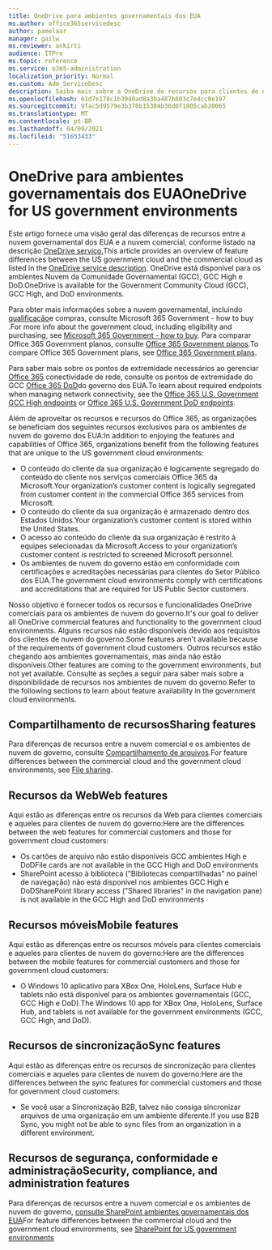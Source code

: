 ```yaml
---
title: OneDrive para ambientes governamentais dos EUA
ms.author: office365servicedesc
author: pamelaar
manager: gailw
ms.reviewer: ankirti
audience: ITPro
ms.topic: reference
ms.service: o365-administration
localization_priority: Normal
ms.custom: Adm_ServiceDesc
description: Saiba mais sobre a OneDrive de recursos para clientes de nuvem do governo dos EUA.
ms.openlocfilehash: 61d7e178c1b3940ad8a3ba487b803c7e4cc0e197
ms.sourcegitcommit: 9fac5d9579e3b370b15384b36d0f1805cab20065
ms.translationtype: MT
ms.contentlocale: pt-BR
ms.lasthandoff: 04/09/2021
ms.locfileid: "51653433"
---
```

# <a name="onedrive-for-us-government-environments"></a><span data-ttu-id="eb410-103">OneDrive para ambientes governamentais dos EUA</span><span class="sxs-lookup"><span data-stu-id="eb410-103">OneDrive for US government environments</span></span>

<span data-ttu-id="eb410-104">Este artigo fornece uma visão geral das diferenças de recursos entre a nuvem governamental dos EUA e a nuvem comercial, conforme listado na descrição [OneDrive serviço.](../../onedrive-for-business-service-description.md)</span><span class="sxs-lookup"><span data-stu-id="eb410-104">This article provides an overview of feature differences between the US government cloud and the commercial cloud as listed in the [OneDrive service description](../../onedrive-for-business-service-description.md).</span></span> <span data-ttu-id="eb410-105">OneDrive está disponível para os ambientes Nuvem da Comunidade Governamental (GCC), GCC High e DoD.</span><span class="sxs-lookup"><span data-stu-id="eb410-105">OneDrive is available for the Government Community Cloud (GCC), GCC High, and DoD environments.</span></span> 

<span data-ttu-id="eb410-106">Para obter mais informações sobre a nuvem governamental, incluindo [qualificação](./microsoft-365-government-how-to-buy.md)e compras, consulte Microsoft 365 Government - how to buy .</span><span class="sxs-lookup"><span data-stu-id="eb410-106">For more info about the government cloud, including eligibility and purchasing, see [Microsoft 365 Government - how to buy](./microsoft-365-government-how-to-buy.md).</span></span> <span data-ttu-id="eb410-107">Para comparar Office 365 Government planos, consulte [Office 365 Government planos](https://www.microsoft.com/microsoft-365/government/compare-office-365-government-plans?rtc=1#EligibilityRequirements).</span><span class="sxs-lookup"><span data-stu-id="eb410-107">To compare Office 365 Government plans, see [Office 365 Government plans](https://www.microsoft.com/microsoft-365/government/compare-office-365-government-plans?rtc=1#EligibilityRequirements).</span></span>

<span data-ttu-id="eb410-108">Para saber mais sobre os pontos de extremidade necessários ao gerenciar [Office 365](/office365/enterprise/office-365-u-s-government-gcc-high-endpoints#sharepoint-online-and-onedrive-for-business) conectividade de rede, consulte os pontos de extremidade do GCC [Office 365 DoD](/office365/enterprise/office-365-u-s-government-dod-endpoints#sharepoint-online-and-onedrive-for-business)do governo dos EUA.</span><span class="sxs-lookup"><span data-stu-id="eb410-108">To learn about required endpoints when managing network connectivity, see the [Office 365 U.S. Government GCC High endpoints](/office365/enterprise/office-365-u-s-government-gcc-high-endpoints#sharepoint-online-and-onedrive-for-business) or [Office 365 U.S. Government DoD endpoints](/office365/enterprise/office-365-u-s-government-dod-endpoints#sharepoint-online-and-onedrive-for-business).</span></span>

<span data-ttu-id="eb410-109">Além de aproveitar os recursos e recursos do Office 365, as organizações se beneficiam dos seguintes recursos exclusivos para os ambientes de nuvem do governo dos EUA:</span><span class="sxs-lookup"><span data-stu-id="eb410-109">In addition to enjoying the features and capabilities of Office 365, organizations benefit from the following features that are unique to the US government cloud environments:</span></span>

-   <span data-ttu-id="eb410-110">O conteúdo do cliente da sua organização é logicamente segregado do conteúdo do cliente nos serviços comerciais Office 365 da Microsoft.</span><span class="sxs-lookup"><span data-stu-id="eb410-110">Your organization’s customer content is logically segregated from customer content in the commercial Office 365 services from Microsoft.</span></span>
-   <span data-ttu-id="eb410-111">O conteúdo do cliente da sua organização é armazenado dentro dos Estados Unidos.</span><span class="sxs-lookup"><span data-stu-id="eb410-111">Your organization’s customer content is stored within the United States.</span></span>
-   <span data-ttu-id="eb410-112">O acesso ao conteúdo do cliente da sua organização é restrito à equipes selecionadas da Microsoft.</span><span class="sxs-lookup"><span data-stu-id="eb410-112">Access to your organization’s customer content is restricted to screened Microsoft personnel.</span></span>
-   <span data-ttu-id="eb410-113">Os ambientes de nuvem do governo estão em conformidade com certificações e acreditações necessárias para clientes do Setor Público dos EUA.</span><span class="sxs-lookup"><span data-stu-id="eb410-113">The government cloud environments comply with certifications and accreditations that are required for US Public Sector customers.</span></span>

<span data-ttu-id="eb410-114">Nosso objetivo é fornecer todos os recursos e funcionalidades OneDrive comerciais para os ambientes de nuvem do governo.</span><span class="sxs-lookup"><span data-stu-id="eb410-114">It's our goal to deliver all OneDrive commercial features and functionality to the government cloud environments.</span></span> <span data-ttu-id="eb410-115">Alguns recursos não estão disponíveis devido aos requisitos dos clientes de nuvem do governo.</span><span class="sxs-lookup"><span data-stu-id="eb410-115">Some features aren't available because of the requirements of government cloud customers.</span></span> <span data-ttu-id="eb410-116">Outros recursos estão chegando aos ambientes governamentais, mas ainda não estão disponíveis.</span><span class="sxs-lookup"><span data-stu-id="eb410-116">Other features are coming to the government environments, but not yet available.</span></span> <span data-ttu-id="eb410-117">Consulte as seções a seguir para saber mais sobre a disponibilidade de recursos nos ambientes de nuvem do governo.</span><span class="sxs-lookup"><span data-stu-id="eb410-117">Refer to the following sections to learn about feature availability in the government cloud environments.</span></span>

## <a name="sharing-features"></a><span data-ttu-id="eb410-118">Compartilhamento de recursos</span><span class="sxs-lookup"><span data-stu-id="eb410-118">Sharing features</span></span>

<span data-ttu-id="eb410-119">Para diferenças de recursos entre a nuvem comercial e os ambientes de nuvem do governo, consulte [Compartilhamento de arquivos](./gcc-high-and-dod.md#file-sharing).</span><span class="sxs-lookup"><span data-stu-id="eb410-119">For feature differences between the commercial cloud and the government cloud environments, see [File sharing](./gcc-high-and-dod.md#file-sharing).</span></span>

## <a name="web-features"></a><span data-ttu-id="eb410-120">Recursos da Web</span><span class="sxs-lookup"><span data-stu-id="eb410-120">Web features</span></span>

<span data-ttu-id="eb410-121">Aqui estão as diferenças entre os recursos da Web para clientes comerciais e aqueles para clientes de nuvem do governo:</span><span class="sxs-lookup"><span data-stu-id="eb410-121">Here are the differences between the web features for commercial customers and those for government cloud customers:</span></span>

- <span data-ttu-id="eb410-122">Os cartões de arquivo não estão disponíveis GCC ambientes High e DoD</span><span class="sxs-lookup"><span data-stu-id="eb410-122">File cards are not available in the GCC High and DoD environments</span></span>
- <span data-ttu-id="eb410-123">SharePoint acesso à biblioteca ("Bibliotecas compartilhadas" no painel de navegação) não está disponível nos ambientes GCC High e DoD</span><span class="sxs-lookup"><span data-stu-id="eb410-123">SharePoint library access ("Shared libraries" in the navigation pane) is not available in the GCC High and DoD environments</span></span>

## <a name="mobile-features"></a><span data-ttu-id="eb410-124">Recursos móveis</span><span class="sxs-lookup"><span data-stu-id="eb410-124">Mobile features</span></span>

<span data-ttu-id="eb410-125">Aqui estão as diferenças entre os recursos móveis para clientes comerciais e aqueles para clientes de nuvem do governo:</span><span class="sxs-lookup"><span data-stu-id="eb410-125">Here are the differences between the mobile features for commercial customers and those for government cloud customers:</span></span>

- <span data-ttu-id="eb410-126">O Windows 10 aplicativo para XBox One, HoloLens, Surface Hub e tablets não está disponível para os ambientes governamentais (GCC, GCC High e DoD).</span><span class="sxs-lookup"><span data-stu-id="eb410-126">The Windows 10 app for XBox One, HoloLens, Surface Hub, and tablets is not available for the government environments (GCC, GCC High, and DoD).</span></span>

## <a name="sync-features"></a><span data-ttu-id="eb410-127">Recursos de sincronização</span><span class="sxs-lookup"><span data-stu-id="eb410-127">Sync features</span></span>

<span data-ttu-id="eb410-128">Aqui estão as diferenças entre os recursos de sincronização para clientes comerciais e aqueles para clientes de nuvem do governo:</span><span class="sxs-lookup"><span data-stu-id="eb410-128">Here are the differences between the sync features for commercial customers and those for government cloud customers:</span></span>

- <span data-ttu-id="eb410-129">Se você usar a Sincronização B2B, talvez não consiga sincronizar arquivos de uma organização em um ambiente diferente.</span><span class="sxs-lookup"><span data-stu-id="eb410-129">If you use B2B Sync, you might not be able to sync files from an organization in a different environment.</span></span>

## <a name="security-compliance-and-administration-features"></a><span data-ttu-id="eb410-130">Recursos de segurança, conformidade e administração</span><span class="sxs-lookup"><span data-stu-id="eb410-130">Security, compliance, and administration features</span></span>

<span data-ttu-id="eb410-131">Para diferenças de recursos entre a nuvem comercial e os ambientes de nuvem do governo, [consulte SharePoint ambientes governamentais dos EUA](sharepoint.md)</span><span class="sxs-lookup"><span data-stu-id="eb410-131">For feature differences between the commercial cloud and the government cloud environments, see [SharePoint for US government environments](sharepoint.md)</span></span>